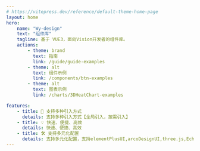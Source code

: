 ```yaml
---
# https://vitepress.dev/reference/default-theme-home-page
layout: home
hero:
    name: "Wy-design"
    text: "组件库"
    tagline: 基于 VUE3，面向Vision开发者的组件库。
    actions:
        - theme: brand
          text: 指南
          link: /guide/guide-examples
        - theme: alt
          text: 组件示例
          link: /components/btn-examples
        - theme: alt
          text: 图表示例
          link: /charts/3DHeatChart-examples

features:
    - title: 🚀 支持多种引入方式
      details: 支持多种引入方式【全局引入，按需引入】
    - title: 💡 快速、便捷、高效
      details: 快速、便捷、高效
    - title: 🛠️ 支持多元化配置
      details: 支持多元化配置，支持elementPlusUI,arcoDesignUI,three.js,Echats.js等。
---
```

